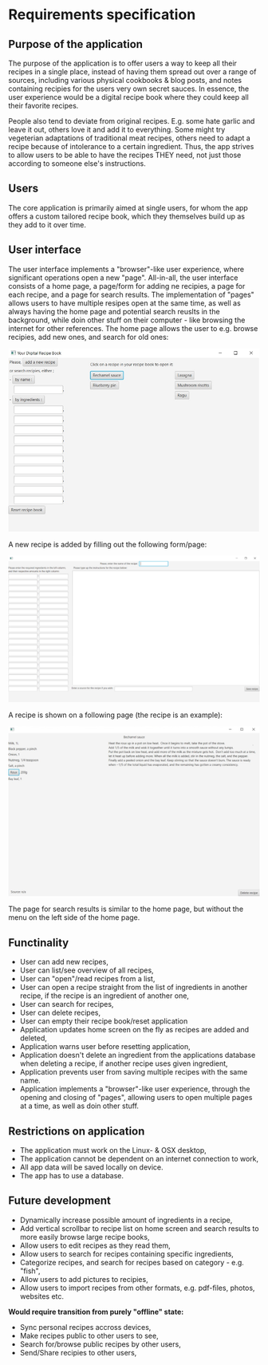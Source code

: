 # Requirements specification

## Purpose of the application

The purpose of the application is to offer users a way to keep all their recipes in a single place,
instead of having them spread out over a range of sources, including various physical cookbooks & blog posts,
and notes containing recipies for the users very own secret sauces. In essence, the user experience would be a digital recipe book 
where they could keep all their favorite recipes.

People also tend to deviate from original recipes. E.g. some hate garlic and leave it out, others love it
and add it to everything. Some might try vegeterian adaptations of traditional meat recipes, others need to
adapt a recipe because of intolerance to a certain ingredient. Thus, the app strives to allow users to be able 
to have the recipes THEY need, not just those according to someone else's instructions.


## Users

The core application is primarily aimed at single users, for whom the app offers a custom tailored recipe book, 
which they themselves build up as they add to it over time.


## User interface

The user interface implements a "browser"-like user experience, where significant operations open a new "page". All-in-all, the user interface consists of a home page, a page/form for adding ne recipies, a page for each recipe, and a page for search results. The implementation of "pages" allows users to have multiple resipes open at the same time, as well as always having the home page and potential search reuslts in the background, while doin other stuff on their computer - like browsing the internet for other references. The home page allows the user to e.g. browse recipies, add new ones, and search for old ones: 

<img src="https://github.com/jrhel/ot-harjoitustyo/blob/master/dokumentaatio/illustrations/Alustettu%20aloitusnakyma.jpg">


A new recipe is added by filling out the following form/page:

<img src="https://github.com/jrhel/ot-harjoitustyo/blob/master/dokumentaatio/illustrations/New%20recipeForm.png">


A recipe is shown on a following page (the recipe is an example):

<img src="https://github.com/jrhel/ot-harjoitustyo/blob/master/dokumentaatio/illustrations/bechamel.jpg">


The page for search results is similar to the home page, but without the menu on the left side of the home page.


## Functinality

- User can add new recipes,
- User can list/see overview of all recipes,
- User can "open"/read recipes from a list, 
- User can open a recipe straight from the list of ingredients in another recipe, if the recipe is an ingredient of another one,
- User can search for recipes,
- User can delete recipes,
- User can empty their recipe book/reset application
- Application updates home screen on the fly as recipes are added and deleted,
- Application warns user before resetting application,
- Application doesn't delete an ingredient from the applications database when deleting a recipe, if another recipe uses given ingredient,
- Application prevents user from saving multiple recipes with the same name.
- Application implements a "browser"-like user experience, through the opening and closing of "pages", allowing users to open multiple pages at a time, as well as doin other stuff.

## Restrictions on application

- The application must work on the Linux- & OSX desktop, 
- The application cannot be dependent on an internet connection to work,
- All app data will be saved locally on device.
- The app has to use a database.


## Future development

- Dynamically increase possible amount of ingredients in a recipe,
- Add vertical scrollbar to recipe list on home screen and search results to more easily browse large recipe books,
- Allow users to edit recipes as they read them,
- Allow users to search for recipes containing specific ingredients,
- Categorize recipes, and search for recipes based on category - e.g. "fish",
- Allow users to add pictures to recipies,
- Allow users to import recipes from other formats, e.g. pdf-files, photos, websites etc.

**Would require transition from purely "offline" state:**
- Sync personal recipes accross devices,
- Make recipes public to other users to see,
- Search for/browse public recipes by other users,
- Send/Share recipies to other users,
